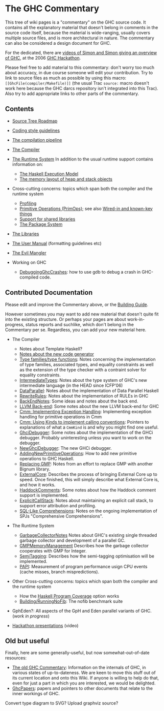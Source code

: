# The GHC Commentary


This tree of wiki pages is a "commentary" on the GHC source code.  It contains all the explanatory material that doesn't belong in comments in the source code itself, because the material is wide-ranging, usually covers multiple source files, and is more architectural in nature.  The commentary can also be considered a design document for GHC.


For the dedicated, there are [videos of Simon and Simon giving an overview of GHC](about-videos), at the 2006 [GHC Hackathon](hackathon).


Please feel free to add material to this commentary: don't worry too much about accuracy, in due course someone will edit your contribution.  Try to link to source files as much as possible by using this macro: `[[GhcFile(compiler/Makefile)]]` (the usual Trac `source:` macro doesn't work here because the GHC darcs repository isn't integrated into this Trac).  Also try to add appropriate links to other parts of the commentary.

## Contents

- [Source Tree Roadmap](commentary/source-tree)
- [Coding style guidelines](working-conventions)
- [The compilation pipeline](commentary/pipeline)

- [The Compiler](commentary/compiler)

- [The Runtime System](commentary/rts)
  In addition to the usual runtime support contains information on:

  - [The Haskell Execution Model](commentary/rts/haskell-execution)
  - [The memory layout of heap and stack objects](commentary/rts/storage)

- Cross-cutting concerns: topics which span both the compiler and the runtime system

  - [Profiling](commentary/profiling)
  - [Primitive Operations (PrimOps)](commentary/prim-ops); see also [Wired-in and known-key things](commentary/compiler/wired-in)
  - [Support for shared libraries](shared-libraries)
  - [The Package System](commentary/packages)

- [The Libraries](commentary/libraries)

- [The User Manual](commentary/user-manual) (formatting guidelines etc)

- [The Evil Mangler](commentary/evil-mangler)

- Working on GHC

  - [DebuggingGhcCrashes](debugging-ghc-crashes): how to use gdb to debug a crash in GHC-compiled code.

## Contributed Documentation


Please edit and improve the Commentary above, or the [Building Guide](building).  


However sometimes you may want to add new material that doesn't quite fit into the existing structure.  Or perhaps your pages are about work-in-progress, status reports and suchlike, which don't belong in the Commentary per se.  Regardless, you can add your new material here.

- The Compiler

  - Notes about Template Haskell?
  - [Notes about the new code generator](commentary/compiler/new-code-gen)
  - [Type families/type functions](type-functions): Notes concerning the implementation of type families, associated types, and equality constraints as well as the extension of the type checker with a contraint solver for equality constraints.
  - [IntermediateTypes](intermediate-types): Notes about the type system of GHC's new intermediate language (in the HEAD since ICFP'06)
  - [DataParallel](data-parallel): Notes about the implementation of Data Parallel Haskell
  - [RewriteRules](rewrite-rules): Notes about the implementation of RULEs in GHC
  - [BackEndNotes](back-end-notes): Some ideas and notes about the back end.
  - [LLVM Back-end](commentary/compiler/backends/llvm): Some notes about the new LLVM back-end for GHC
  - [Cmm: Implementing Exception Handling](commentary/cmm-exceptions): Implementing exception handling for primitive operations in Cmm
  - [Cmm: Using Kinds to implement calling conventions](commentary/cmm-kinds): Pointers to explanations of what a `CmmKind` is and why you might find one useful.
  - [GhciDebugger](ghci-debugger): Some notes about the implementation of the GHCi debugger. Probably uninteresting unless you want to work on the debugger.
  - [NewGhciDebugger](new-ghci-debugger): The new GHCi debugger.
  - [AddingNewPrimitiveOperations](adding-new-primitive-operations): How to add new primitive operations to GHC Haskell.
  - [Replacing GMP](replacing-gmp-notes): Notes from an effort to replace GMP with another Bignum library.
  - [ExternalCore](external-core): Describes the process of bringing External Core up to speed. Once finished, this will simply describe what External Core is, and how it works. 
  - [HaddockComments](haddock-comments): Some notes about how the Haddock comment support is implemented.
  - [ExplicitCallStack](explicit-call-stack): Notes about maintaining an explicit call stack, to support error attribution and profiling.
  - [SQL-Like Comprehensions](sql-like-comprehensions): Notes on the ongoing implementation of SPJs "Comprehensive Comprehensions".

- The Runtime System

  - [GarbageCollectorNotes](garbage-collector-notes) Notes about GHC's existing single threaded garbage collector and development of a parallel GC.
  - [GMPMemoryManagement](gmp-memory-management) Describes how the garbage collector cooperates with GMP for Integer.
  - [SemiTagging](semi-tagging): Describes how the semi-tagging optimisation will be implemented.
  - [PAPI](papi): Measurement of program performance usign CPU events (cache misses, branch mispredictions).

- Other Cross-cutting concerns: topics which span both the compiler and the runtime system

  - How the [Haskell Program Coverage](commentary/hpc) option works
  - [Building/RunningNoFib](building/running-no-fib): The nofib benchmark suite

- GphEden?: All aspects of the GpH and Eden parallel variants of GHC. (*work in progress*)

- [Hackathon presentations](about-videos) (video)

## Old but useful


Finally, here are some generally-useful, but now somewhat-out-of-date resources:

- [ The old GHC Commentary](http://darcs.haskell.org/ghc/docs/comm/): Information on the internals of GHC, in various states of up-to-dateness.  We are keen to move this stuff out of its current location and onto this Wiki.  If anyone is willing to help do that, even for just a part in which you are interested, we would be delighted.
- [GhcPapers](ghc-papers): papers and pointers to other documents that relate to the inner workings of GHC.


Convert type diagram to SVG? Upload graphviz source?
